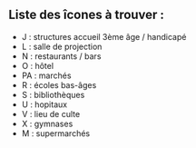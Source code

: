 ## Liste des îcones à trouver :

* J : structures accueil 3ème âge / handicapé
* L : salle de projection
* N : restaurants / bars
* O : hôtel
* PA : marchés
* R : écoles bas-âges
* S : bibliothèques
* U : hopitaux
* V : lieu de culte
* X : gymnases
* M : supermarchés
